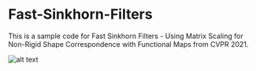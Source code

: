 # Fast-Sinkhorn-Filters

This is a sample code for Fast Sinkhorn Filters - Using Matrix Scaling for Non-Rigid Shape Correspondence with Functional Maps from CVPR 2021. 



![alt text](https://github.com/paigautam/Fast-Sinkhorn-Filters/Figures/Teaser_Sinkhorn.png?raw=true)
